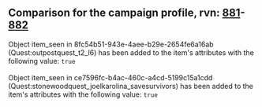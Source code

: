 ## Comparison for the campaign profile, rvn: [881](https://github.com/PRO100KatYT/FortniteProfileRevisions/tree/main/profiles/campaign/881%20campaign.json)-[882](https://github.com/PRO100KatYT/FortniteProfileRevisions/tree/main/profiles/campaign/882%20campaign.json)

Object item_seen in 8fc54b51-943e-4aee-b29e-2654fe6a16ab (Quest:outpostquest_t2_l6) has been added to the item's attributes with the following value: `true`
<br><br>
Object item_seen in ce7596fc-b4ac-460c-a4cd-5199c15a1cdd (Quest:stonewoodquest_joelkarolina_savesurvivors) has been added to the item's attributes with the following value: `true`
<br><br>
